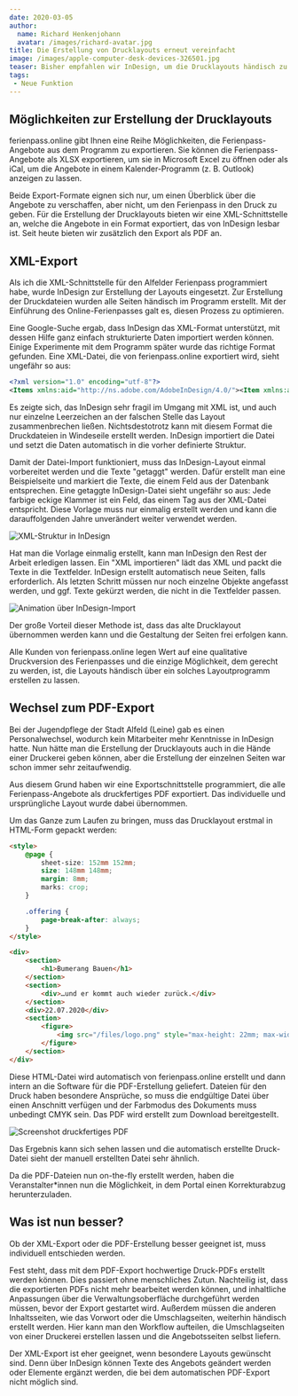 ```yaml
---
date: 2020-03-05
author: 
  name: Richard Henkenjohann
  avatar: /images/richard-avatar.jpg
title: Die Erstellung von Drucklayouts erneut vereinfacht
image: /images/apple-computer-desk-devices-326501.jpg
teaser: Bisher empfahlen wir InDesign, um die Drucklayouts händisch zu erstellen. Heute erzeugen wir druckfertige PDFs auf Knopfdruck.
tags:
 - Neue Funktion
---
```


## Möglichkeiten zur Erstellung der Drucklayouts

ferienpass.online gibt Ihnen eine Reihe Möglichkeiten, die Ferienpass-Angebote aus dem Programm zu exportieren. Sie 
können die Ferienpass-Angebote als XLSX exportieren, um sie in Microsoft Excel zu öffnen oder als iCal, um die Angebote 
in einem Kalender-Programm (z. B. Outlook) anzeigen zu lassen.

Beide Export-Formate eignen sich nur, um einen Überblick über die Angebote zu verschaffen, aber nicht, um den 
Ferienpass in den Druck zu geben. Für die Erstellung der Drucklayouts bieten wir eine XML-Schnittstelle an, welche die
Angebote in ein Format exportiert, das von InDesign lesbar ist. Seit heute bieten wir zusätzlich den Export als PDF an.


## XML-Export

Als ich die XML-Schnittstelle für den Alfelder Ferienpass programmiert habe, wurde InDesign zur Erstellung der Layouts 
eingesetzt. Zur Erstellung der Druckdateien wurden alle Seiten händisch im Programm erstellt. Mit der Einführung des 
Online-Ferienpasses galt es, diesen Prozess zu optimieren. 

Eine Google-Suche ergab, dass InDesign das XML-Format unterstützt, mit dessen Hilfe ganz einfach strukturierte Daten 
importiert werden können. Einige Experimente mit dem Programm später wurde das richtige Format gefunden. Eine XML-Datei, 
die von ferienpass.online exportiert wird, sieht ungefähr so aus:

```xml
<?xml version="1.0" encoding="utf-8"?>
<Items xmlns:aid="http://ns.adobe.com/AdobeInDesign/4.0/"><Item xmlns:aid="http://ns.adobe.com/AdobeInDesign/4.0/" item_id="1399" variant_ids="1400"><Name attr_id="1">Mausefallen-Renner</Name><Description attr_id="3">Energie, Antrieb, Reibung ...? Mit diesem faszinierenden Modell baust du dir die Antwort auf diese Frage selber. Der Antrieb ist eine Mausefalle und möchte anschließend im Wettrennen direkt getestet werden.</Description><Image attr_id="5"><_files><_file><_link href="file://../files/ferienpass_upload/bilder/Mausefallen_renner.jpg"/><_meta><_caption> </_caption></_meta></_file></_files></Image><DatePeriod attr_id="43">Do, 04.07. 10:00 — 13:00</DatePeriod><Age attr_id="10">Kinder ab 9 Jahre</Age><Host attr_id="6"><_data><_name>Jugendpflege der Stadt Alfeld (Leine)</_name><_logo><_link href="file://../files/ferienpass_upload/logos/logo_Jpf.pdf"/></_logo></_data></Host><ApplicationlistActive attr_id="13">www.ferienpass-alfeld.de/1399</ApplicationlistActive><Infotable xmlns:aid="http://ns.adobe.com/AdobeInDesign/4.0/" attr_id="9"><_tabletext xmlns:aid="http://ns.adobe.com/AdobeInDesign/4.0/" aid:table="table" aid:trows="5" aid:tcols="2"><_cell aid:table="cell" aid:crows="1" aid:ccols="1" aid:ccolwidth="150">Ort</_cell><_cell aid:table="cell" aid:crows="1" aid:ccols="1" aid:ccolwidth="150">Alfeld Rockt Café, Bahnhofstr. 14 (direkt am Busbahnhof), Alfeld</_cell><_cell aid:table="cell" aid:crows="1" aid:ccols="1" aid:ccolwidth="150">Kosten</_cell><_cell aid:table="cell" aid:crows="1" aid:ccols="1" aid:ccolwidth="150">3,00 Euro</_cell><_cell aid:table="cell" aid:crows="1" aid:ccols="1" aid:ccolwidth="150">Anmeldung</_cell><_cell aid:table="cell" aid:crows="1" aid:ccols="1" aid:ccolwidth="150">per Online-Anmeldesystem</_cell><_cell aid:table="cell" aid:crows="1" aid:ccols="1" aid:ccolwidth="150">Max. Teilnehmer</_cell><_cell aid:table="cell" aid:crows="1" aid:ccols="1" aid:ccolwidth="150">12 Teilnehmer/innen</_cell><_cell aid:table="cell" aid:crows="1" aid:ccols="1" aid:ccolwidth="150">Infos unter</_cell><_cell aid:table="cell" aid:crows="1" aid:ccols="1" aid:ccolwidth="150">05181-1318, info@jugendpflege-alfeld.de</_cell></_tabletext></Infotable></Item></Items>
```

Es zeigte sich, das InDesign sehr fragil im Umgang mit XML ist, und auch nur einzelne Leerzeichen an der falschen 
Stelle das Layout zusammenbrechen ließen. Nichtsdestotrotz kann mit diesem Format die Druckdateien in Windeseile 
erstellt werden. InDesign importiert die Datei und setzt die Daten automatisch in die vorher definierte Struktur.

Damit der Datei-Import funktioniert, muss das InDesign-Layout einmal vorbereitet werden und die Texte "getaggt" werden. 
Dafür erstellt man eine Beispielseite und markiert die Texte, die einem Feld aus der Datenbank entsprechen. Eine 
getaggte InDesign-Datei sieht ungefähr so aus: Jede farbige eckige Klammer ist ein Feld, das einem Tag aus der 
XML-Datei entspricht. Diese Vorlage muss nur einmalig erstellt werden und kann die darauffolgenden Jahre unverändert 
weiter verwendet werden.

![XML-Struktur in InDesign](/images/indd-xml-screenshot.jpg)

Hat man die Vorlage einmalig erstellt, kann man InDesign den Rest der Arbeit erledigen lassen. Ein "XML importieren" 
lädt das XML und packt die Texte in die Textfelder. InDesign erstellt automatisch neue Seiten, falls erforderlich. Als 
letzten Schritt müssen nur noch einzelne Objekte angefasst werden, und ggf. Texte gekürzt werden, die nicht in die 
Textfelder passen.

![Animation über InDesign-Import](/images/indd-import.gif)

Der große Vorteil dieser Methode ist, dass das alte Drucklayout übernommen werden kann und die Gestaltung der Seiten 
frei erfolgen kann.

Alle Kunden von ferienpass.online legen Wert auf eine qualitative Druckversion des Ferienpasses und die einzige 
Möglichkeit, dem gerecht zu werden, ist, die Layouts händisch über ein solches Layoutprogramm erstellen zu lassen.

## Wechsel zum PDF-Export

Bei der Jugendpflege der Stadt Alfeld (Leine) gab es einen Personalwechsel, wodurch kein Mitarbeiter mehr Kenntnisse in 
InDesign hatte. Nun hätte man die Erstellung der Drucklayouts auch in die Hände einer Druckerei geben können, aber die 
Erstellung der einzelnen Seiten war schon immer sehr zeitaufwendig.

Aus diesem Grund haben wir eine Exportschnittstelle programmiert, die alle Ferienpass-Angebote als druckfertiges PDF 
exportiert. Das individuelle und ursprüngliche Layout wurde dabei übernommen.

Um das Ganze zum Laufen zu bringen, muss das Drucklayout erstmal in HTML-Form gepackt werden:

```html
<style>
    @page {
        sheet-size: 152mm 152mm;
        size: 148mm 148mm;
        margin: 8mm;
        marks: crop;
    }

    .offering {
        page-break-after: always;
    }
</style>

<div>
    <section>
        <h1>Bumerang Bauen</h1>
    </section>
    <section>
        <div>…und er kommt auch wieder zurück.</div>
    </section>
    <div>22.07.2020</div>
    <section>
        <figure>
            <img src="/files/logo.png" style="max-height: 22mm; max-width: 50mm;float: right;" alt="">
        </figure>
    </section>
</div>
```

Diese HTML-Datei wird automatisch von ferienpass.online erstellt und dann intern an die Software für die PDF-Erstellung 
geliefert. Dateien für den Druck haben besondere Ansprüche, so muss die endgültige Datei über einen Anschnitt verfügen 
und der Farbmodus des Dokuments muss unbedingt CMYK sein. Das PDF wird erstellt zum Download bereitgestellt.

![Screenshot druckfertiges PDF](/images/pdf-export-screenshot.png)

Das Ergebnis kann sich sehen lassen und die automatisch erstellte Druck-Datei sieht der manuell erstellten Datei sehr 
ähnlich.

Da die PDF-Dateien nun on-the-fly erstellt werden, haben die Veranstalter*innen nun die Möglichkeit, in dem Portal 
einen Korrekturabzug herunterzuladen.


## Was ist nun besser?

Ob der XML-Export oder die PDF-Erstellung besser geeignet ist, muss individuell entschieden werden.

Fest steht, dass mit dem PDF-Export hochwertige Druck-PDFs erstellt werden können. Dies passiert ohne menschliches 
Zutun. Nachteilig ist, dass die exportierten PDFs nicht mehr bearbeitet werden können, und inhaltliche Anpassungen über 
die Verwaltungsoberfläche durchgeführt werden müssen, bevor der Export gestartet wird. Außerdem müssen die anderen 
Inhaltsseiten, wie das Vorwort oder die Umschlagseiten, weiterhin händisch erstellt werden. Hier kann man den Workflow 
aufteilen, die Umschlagseiten von einer Druckerei erstellen lassen und die Angebotsseiten selbst liefern.

Der XML-Export ist eher geeignet, wenn besondere Layouts gewünscht sind. Denn über InDesign können Texte des Angebots 
geändert werden oder Elemente ergänzt werden, die bei dem automatischen PDF-Export nicht möglich sind.
